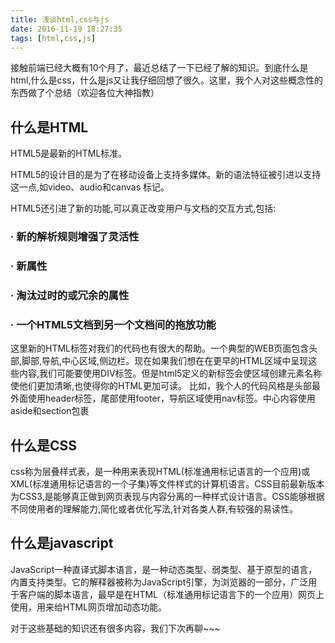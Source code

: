 ```yaml
---
title: 浅谈html,css与js
date: 2016-11-19 18:27:35
tags: [html,css,js]
---
```

接触前端已经大概有10个月了，最近总结了一下已经了解的知识。到底什么是html,什么是css，什么是js又让我仔细回想了很久。这里，我个人对这些概念性的东西做了个总结（欢迎各位大神指教）
## 什么是HTML
HTML5是最新的HTML标准。

HTML5的设计目的是为了在移动设备上支持多媒体。新的语法特征被引进以支持这一点,如video、audio和canvas 标记。

HTML5还引进了新的功能,可以真正改变用户与文档的交互方式,包括:
### · 新的解析规则增强了灵活性
### · 新属性
### · 淘汰过时的或冗余的属性
### · 一个HTML5文档到另一个文档间的拖放功能
这里新的HTML标签对我们的代码也有很大的帮助。一个典型的WEB页面包含头部,脚部,导航,中心区域,侧边栏。现在如果我们想在在更早的HTML区域中呈现这些内容,我们可能要使用DIV标签。但是html5定义的新标签会使区域创建元素名称使他们更加清晰,也使得你的HTML更加可读。
比如，我个人的代码风格是头部最外面使用header标签，尾部使用footer，导航区域使用nav标签。中心内容使用aside和section包裹

## 什么是CSS
css称为层叠样式表，是一种用来表现HTML(标准通用标记语言的一个应用)或XML(标准通用标记语言的一个子集)等文件样式的计算机语言。CSS目前最新版本为CSS3,是能够真正做到网页表现与内容分离的一种样式设计语言。CSS能够根据不同使用者的理解能力,简化或者优化写法,针对各类人群,有较强的易读性。

## 什么是javascript
JavaScript一种直译式脚本语言，是一种动态类型、弱类型、基于原型的语言，内置支持类型。它的解释器被称为JavaScript引擎，为浏览器的一部分，广泛用于客户端的脚本语言，最早是在HTML（标准通用标记语言下的一个应用）网页上使用，用来给HTML网页增加动态功能。

对于这些基础的知识还有很多内容，我们下次再聊~~~
